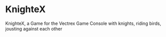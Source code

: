 # KnighteX
KnighteX, a Game for the Vectrex Game Console with knights, riding birds, jousting against each other
